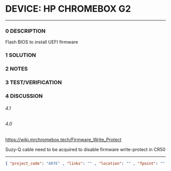 # DEVICE: HP CHROMEBOX G2

--------------------------------

### 0 DESCRIPTION

Flash BIOS to install UEFI firmware

### 1 SOLUTION

### 2 NOTES

### 3 TEST/VERIFICATION

### 4 DISCUSSION

###### 4.1

###### 4.0

https://wiki.mrchromebox.tech/Firmware_Write_Protect

Suzy-Q cable need to be acquired to disable firmware write-protect in CR50

--------------------------------

```json
{ "project_code": "ARTE" , "links": "" , "location": "" , "fpoint": "" }
```
